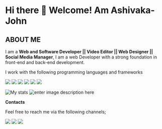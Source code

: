 # Hi there 👋 Welcome! Am Ashivaka-John

## ABOUT ME

I am a **Web and Software Developer || Video Editor || Web Designer || Social Media Manager**, I am a web Developer with a strong foundation in front-end and back-end development.

I work with the following programming languages and frameworks

<img src="https://img.shields.io/badge/-Javascript-yellow?logo=Javascript&logoColor=fff"> <img src="https://img.shields.io/badge/-HTML-e34f26?logo=Html5&logoColor=fff"> <img src="https://img.shields.io/badge/CSS%203-1572B6?logo=CSS3#&logoColor=fff"> <img src="https://img.shields.io/badge/-BOOSTRAP%205-whitesmoke?logo=Bootstrap#&logoColor=fff">  <img src="https://img.shields.io/badge/-react-white?logo=react#&logoColor=fff"> <img src="https://img.shields.io/badge/-mongodb-white?logo=mongodb#&logoColor=fff" >

![My stats](https://github-readme-stats.vercel.app/api?username=Ashivaka-John&&show_icons=true&title_color=ffffff&icon_color=bb2acf&text_color=daf7dc&bg_color=151515) ![enter image description here](https://camo.githubusercontent.com/80a8e5c29e762e1b3d7522f13a806c1f05bb0231ab3113e9cc53c7866c123fc5/68747470733a2f2f6769746875622d726561646d652d73746174732e76657263656c2e6170702f6170692f746f702d6c616e67732f3f757365726e616d653d626f6e66616365323231266c61796f75743d636f6d70616374266c616e67735f636f756e743d37267468656d653d6e6f7264)

**Contacts**

Feel free to reach me via the following channels;

<a href="https://www.linkedin.com/in/john-ashivaka-074a6920a"><img src="https://img.shields.io/badge/LinkedIn-blue?logo=LinkedIn#&logoColor=fff"></a> <a href="https://twitter.com/Ashivakajohn"><img src="https://img.shields.io/badge/Twitter-white?logo=Twitter#&logoColor=fff"></a> <a href="mailto:johnashivaka@gmail.com?subject:subject:text"><img src="https://img.shields.io/badge/-Gmail-white?logo=Gmail&logoColor=red"></a>
